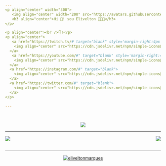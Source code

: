 ```yaml
---
<p align="center" width="300">
   <img align="center" width="200" src="https://avatars.githubusercontent.com/u/54380185?v=4" />
   <h3 align="center">Hi 👋! sou Elivelton 👨🏻‍💻</h3>
</p>

<p align="center"><br />👇!</p>
<p align="center">
   <a href="https://twitch.tv/# target="blank" style='margin-right:4px'>
    <img align="center" src="https://cdn.jsdelivr.net/npm/simple-icons@3.0.1/icons/twitch.svg" alt="#" height="28px" width="28px" />
  </a>
   <a href="https://youtube.com/#" target="blank" style='margin-right:4px'>
    <img align="center" src="https://cdn.jsdelivr.net/npm/simple-icons@3.0.1/icons/youtube.svg" alt="#" height="28px" width="28px" />
  </a>
  <a href="https://instagram.com/#" target="blank">
    <img align="center" src="https://cdn.jsdelivr.net/npm/simple-icons@3.0.1/icons/instagram.svg" alt="#" height="28px" width="28px" />
  </a>
  <a href="https://twitter.com/#" target="blank">
    <img align="center" src="https://cdn.jsdelivr.net/npm/simple-icons@3.0.1/icons/twitter.svg" alt="#" height="28px" width="28px" />
  </a>
</p>

---
```


<br>
<p align='center'>
<img src="https://quotes-github-readme.vercel.app/api?type=horizontal&theme=dark">
</p>

---

<a href="https://github.com/eliveltonmarques/Fit_app">
  <img align="center" src="https://github-readme-stats.vercel.app/api/pin/?username=eliveltonmarques&repo=Fit_app&theme=github_dark&show_owner=true" />
</a>
<a href="https://github.com/eliveltonmarques/Clima_app">
  <img align="right" src="https://github-readme-stats.vercel.app/api/pin/?username=eliveltonmarques&repo=Clima_app&theme=github_dark&show_owner=true" />
</a>
<br></br>


---

<p align="center"><a href="https://github.com/eliveltonmarques"/><img align="center" src="https://github-readme-stats.vercel.app/api?username=eliveltonmarques&count_private=true&show_icons=true&theme=github_dark" alt="eliveltonmarques"/></p>
